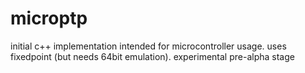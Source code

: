 # microptp

initial c++ implementation intended for microcontroller usage. uses fixedpoint (but needs 64bit emulation).
experimental pre-alpha stage
